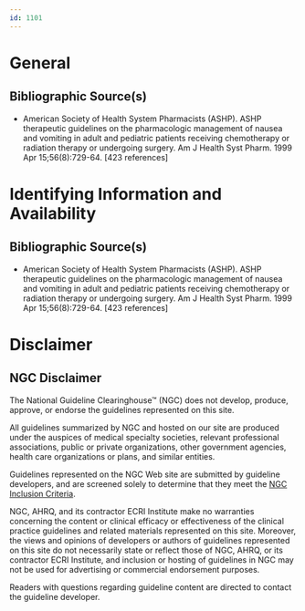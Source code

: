 ```yaml
---
id: 1101
---
```


# General

## Bibliographic Source(s)

- American Society of Health System Pharmacists (ASHP). ASHP therapeutic guidelines on the pharmacologic management of nausea and vomiting in adult and pediatric patients receiving chemotherapy or radiation therapy or undergoing surgery. Am J Health Syst Pharm. 1999 Apr 15;56(8):729-64. [423 references]

# Identifying Information and Availability

## Bibliographic Source(s)

- American Society of Health System Pharmacists (ASHP). ASHP therapeutic guidelines on the pharmacologic management of nausea and vomiting in adult and pediatric patients receiving chemotherapy or radiation therapy or undergoing surgery. Am J Health Syst Pharm. 1999 Apr 15;56(8):729-64. [423 references]

# Disclaimer

## NGC Disclaimer

The National Guideline Clearinghouse™ (NGC) does not develop, produce, approve, or endorse the guidelines represented on this site.

All guidelines summarized by NGC and hosted on our site are produced under the auspices of medical specialty societies, relevant professional associations, public or private organizations, other government agencies, health care organizations or plans, and similar entities.

Guidelines represented on the NGC Web site are submitted by guideline developers, and are screened solely to determine that they meet the [NGC Inclusion Criteria](/help-and-about/summaries/inclusion-criteria).

NGC, AHRQ, and its contractor ECRI Institute make no warranties concerning the content or clinical efficacy or effectiveness of the clinical practice guidelines and related materials represented on this site. Moreover, the views and opinions of developers or authors of guidelines represented on this site do not necessarily state or reflect those of NGC, AHRQ, or its contractor ECRI Institute, and inclusion or hosting of guidelines in NGC may not be used for advertising or commercial endorsement purposes.

Readers with questions regarding guideline content are directed to contact the guideline developer.

